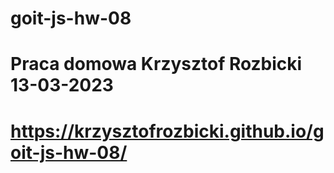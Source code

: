 # goit-js-hw-08

# Praca domowa Krzysztof Rozbicki 13-03-2023

# https://krzysztofrozbicki.github.io/goit-js-hw-08/

